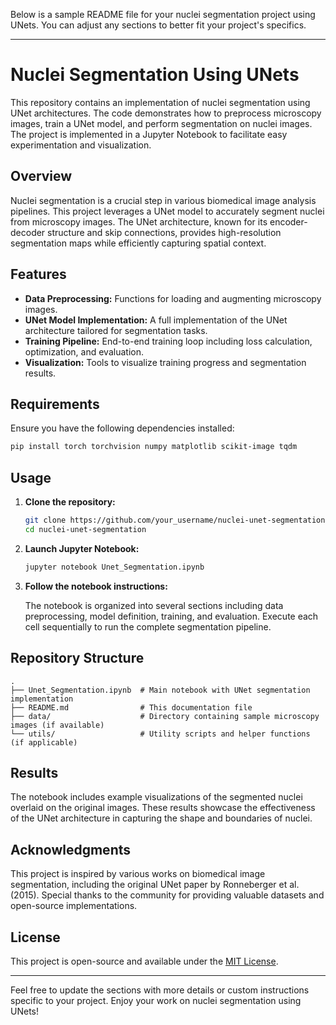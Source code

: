 Below is a sample README file for your nuclei segmentation project using UNets. You can adjust any sections to better fit your project's specifics.

---

# Nuclei Segmentation Using UNets

This repository contains an implementation of nuclei segmentation using UNet architectures. The code demonstrates how to preprocess microscopy images, train a UNet model, and perform segmentation on nuclei images. The project is implemented in a Jupyter Notebook to facilitate easy experimentation and visualization.

## Overview

Nuclei segmentation is a crucial step in various biomedical image analysis pipelines. This project leverages a UNet model to accurately segment nuclei from microscopy images. The UNet architecture, known for its encoder-decoder structure and skip connections, provides high-resolution segmentation maps while efficiently capturing spatial context.

## Features

- **Data Preprocessing:** Functions for loading and augmenting microscopy images.
- **UNet Model Implementation:** A full implementation of the UNet architecture tailored for segmentation tasks.
- **Training Pipeline:** End-to-end training loop including loss calculation, optimization, and evaluation.
- **Visualization:** Tools to visualize training progress and segmentation results.

## Requirements

Ensure you have the following dependencies installed:

```bash
pip install torch torchvision numpy matplotlib scikit-image tqdm
```

## Usage

1. **Clone the repository:**

   ```bash
   git clone https://github.com/your_username/nuclei-unet-segmentation.git
   cd nuclei-unet-segmentation
   ```

2. **Launch Jupyter Notebook:**

   ```bash
   jupyter notebook Unet_Segmentation.ipynb
   ```

3. **Follow the notebook instructions:**

   The notebook is organized into several sections including data preprocessing, model definition, training, and evaluation. Execute each cell sequentially to run the complete segmentation pipeline.

## Repository Structure

```
.
├── Unet_Segmentation.ipynb  # Main notebook with UNet segmentation implementation
├── README.md                # This documentation file
├── data/                    # Directory containing sample microscopy images (if available)
└── utils/                   # Utility scripts and helper functions (if applicable)
```

## Results

The notebook includes example visualizations of the segmented nuclei overlaid on the original images. These results showcase the effectiveness of the UNet architecture in capturing the shape and boundaries of nuclei.

## Acknowledgments

This project is inspired by various works on biomedical image segmentation, including the original UNet paper by Ronneberger et al. (2015). Special thanks to the community for providing valuable datasets and open-source implementations.

## License

This project is open-source and available under the [MIT License](LICENSE).

---

Feel free to update the sections with more details or custom instructions specific to your project. Enjoy your work on nuclei segmentation using UNets!

